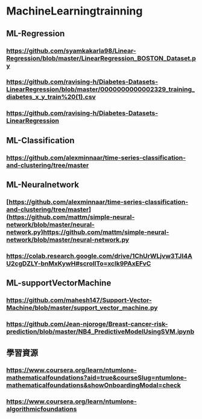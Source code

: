 # MachineLearningtrainning
## ML-Regression<br>
### https://github.com/syamkakarla98/Linear-Regression/blob/master/LinearRegression_BOSTON_Dataset.py<br>
### https://github.com/ravising-h/Diabetes-Datasets-LinearRegression/blob/master/0000000000002329_training_diabetes_x_y_train%20(1).csv<br>
### https://github.com/ravising-h/Diabetes-Datasets-LinearRegression<br>
## ML-Classification<br>
### https://github.com/alexminnaar/time-series-classification-and-clustering/tree/master<br>
## ML-Neuralnetwork<br>
### [https://github.com/alexminnaar/time-series-classification-and-clustering/tree/master](https://github.com/mattm/simple-neural-network/blob/master/neural-network.py)https://github.com/mattm/simple-neural-network/blob/master/neural-network.py<br>
### https://colab.research.google.com/drive/1ChUrWLjvw3TJI4AU2cgDZLY-bnMxKywH#scrollTo=xclk9PAxEFvC<br>
## ML-supportVectorMachine<br>
### https://github.com/mahesh147/Support-Vector-Machine/blob/master/support_vector_machine.py<br>
### https://github.com/Jean-njoroge/Breast-cancer-risk-prediction/blob/master/NB4_PredictiveModelUsingSVM.ipynb<br>

## 學習資源
### https://www.coursera.org/learn/ntumlone-mathematicalfoundations?aid=true&courseSlug=ntumlone-mathematicalfoundations&showOnboardingModal=check<br>
### https://www.coursera.org/learn/ntumlone-algorithmicfoundations<br>
